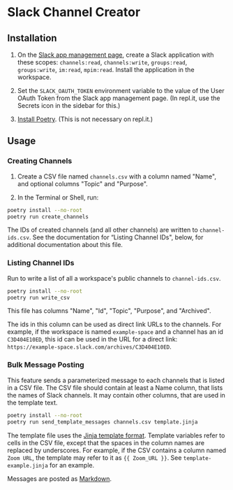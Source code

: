 # Slack Channel Creator

## Installation

1. On the [Slack app management page](https://api.slack.com/apps), create a Slack application with these scopes: `channels:read`, `channels:write`, `groups:read`, `groups:write`, `im:read`, `mpim:read`. Install the application in the workspace.

2. Set the `SLACK_OAUTH_TOKEN` environment variable to the value of the User OAuth Token from the Slack app management page. (In repl.it, use the Secrets icon in the sidebar for this.)

3. [Install Poetry](http://python-poetry.org/docs/). (This is not necessary on repl.it.)

## Usage

### Creating Channels

1. Create a CSV file named `channels.csv` with a column named "Name", and optional columns "Topic" and "Purpose".

2. In the Terminal or Shell, run:

  ```sh
  poetry install --no-root
  poetry run create_channels
  ```

The IDs of created channels (and all other channels) are written to `channel-ids.csv`.
See the documentation for “Listing Channel IDs", below, for additional documentation about this file.

### Listing Channel IDs

Run to write a list of all a workspace's public channels to `channel-ids.csv`.

```sh
poetry install --no-root
poetry run write_csv
```

This file has columns "Name", "Id", "Topic", "Purpose", and "Archived".

The ids in this column can be used as direct link URLs to the channels. For example, if the workspace is named `example-space` and a channel has an id `C3D404E10ED`, this id can be used in the URL for a direct link: `https://example-space.slack.com/archives/C3D404E10ED`.

### Bulk Message Posting

This feature sends a parameterized message to each channels that is listed in a CSV file. The CSV file should contain at least a Name column, that lists the names of Slack channels. It may contain other columns, that are used in the template text.

```sh
poetry install --no-root
poetry run send_template_messages channels.csv template.jinja
```

The template file uses the [Jinja template format](https://jinja.palletsprojects.com/en/3.0.x/templates/). Template variables refer to cells in the CSV file, except that the spaces in the column names are replaced by underscores. For example, if the CSV contains a column named `Zoom URL`, the template may refer to it as `{{ Zoom_URL }}`. See `template-example.jinja` for an example.

Messages are posted as [Markdown](https://www.markdownguide.org/tools/slack/).